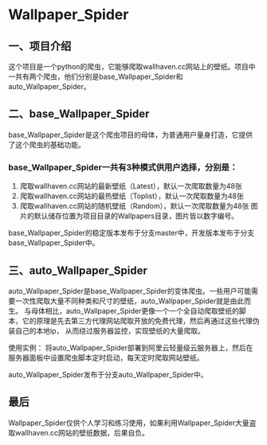 # Wallpaper_Spider

## 一、项目介绍
这个项目是一个python的爬虫，它能够爬取wallhaven.cc网站上的壁纸。项目中一共有两个爬虫，他们分别是base_Wallpaper_Spider和auto_Wallpaper_Spider。
## 二、base_Wallpaper_Spider
base_Wallpaper_Spider是这个爬虫项目的母体，为普通用户量身打造，它提供了这个爬虫的基础功能。
### base_Wallpaper_Spider一共有3种模式供用户选择，分别是：
 1. 爬取wallhaven.cc网站的最新壁纸（Latest），默认一次爬取数量为48张
 2. 爬取wallhaven.cc网站的最热壁纸（Toplist），默认一次爬取数量为48张
 3. 爬取wallhaven.cc网站的随机壁纸（Random），默认一次爬取数量为48张
图片的默认储存位置为项目目录的Wallpapers目录，图片皆以数字编号。

base_Wallpaper_Spider的稳定版本发布于分支master中，开发版本发布于分支base_Wallpaper_Spider中。
## 三、auto_Wallpaper_Spider
auto_Wallpaper_Spider是base_Wallpaper_Spider的变体爬虫。一些用户可能需要一次性爬取大量不同种类和尺寸的壁纸，auto_Wallpaper_Spider就是由此而生。
与母体相比，auto_Wallpaper_Spider更像一个一个全自动爬取壁纸的脚本，它的原理是先去第三方代理网站爬取开放的免费代理，然后再通过这些代理伪装自己的本地ip，
从而绕过服务器监控，实现壁纸的大量爬取。

使用实例：
将auto_Wallpaper_Spider部署到阿里云轻量级云服务器上，然后在服务器面板中设置爬虫脚本定时启动，每天定时爬取网站壁纸。

auto_Wallpaper_Spider发布于分支auto_Wallpaper_Spider中。

## 最后
Wallpaper_Spider仅供个人学习和练习使用，如果利用Wallpaper_Spider大量盗取wallhaven.cc网站的壁纸数据，后果自负。
